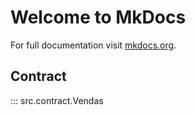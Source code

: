 # Welcome to MkDocs

For full documentation visit [mkdocs.org](https://www.mkdocs.org).

## Contract

::: src.contract.Vendas
